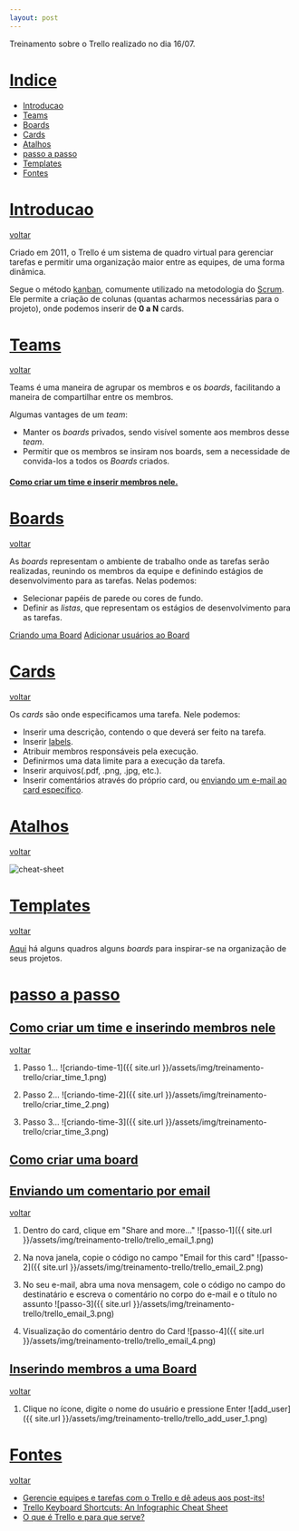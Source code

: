 ```yaml
---
layout: post
---
```

Treinamento sobre o Trello realizado no dia 16/07.

# [Indice][indice]
* [Introducao][Introducao]
* [Teams][Teams]
* [Boards][Boards]
* [Cards][Cards]
* [Atalhos][Atalhos]
* [passo a passo][passo-a-passo]
* [Templates][templates]
* [Fontes][Fontes]


# [Introducao][Introducao]
[voltar][Voltar]

Criado em 2011, o Trello é um sistema de quadro virtual para gerenciar tarefas e permitir uma organização maior entre as equipes, de uma forma dinâmica.

Segue o método [kanban][kanban], comumente utilizado na metodologia do [Scrum][scrum]. Ele permite a criação de colunas (quantas acharmos necessárias para o projeto),
onde podemos inserir de **0 a N** cards.

# [Teams][Teams]
[voltar][Voltar]

Teams é uma maneira de agrupar os membros e os *boards*, facilitando a maneira de compartilhar entre os membros.

Algumas vantages de um *team*:
* Manter os *boards* privados, sendo visível somente aos membros desse *team*.
* Permitir que os membros se insiram nos boards, sem a necessidade de convida-los a todos os *Boards* criados.

#### [Como criar um time e inserir membros nele.][criando-um-time]


# [Boards][Boards]
[voltar][Voltar]

As *boards* representam o ambiente de trabalho onde as tarefas serão realizadas, reunindo os membros da equipe e definindo estágios de desenvolvimento para as tarefas. Nelas podemos:
* Selecionar papéis de parede ou cores de fundo.
* Definir as *listas*, que representam os estágios de desenvolvimento para as tarefas.

[Criando uma Board][criando-uma-board]
[Adicionar usuários ao Board][inserindo-membros-a-uma-board]

# [Cards][Cards]
[voltar][Voltar]

Os *cards* são onde especificamos uma tarefa. Nele podemos:
* Inserir uma descrição, contendo o que deverá ser feito na tarefa.
* Inserir [labels][labels-ref].
* Atribuir membros responsáveis pela execução.
* Definirmos uma data limite para a execução da tarefa.
* Inserir arquivos(.pdf, .png, .jpg, etc.).
* Inserir comentários através do próprio card, ou [enviando um e-mail ao card específico][enviando-um-comentario-por-email].

# [Atalhos][atalhos]
[voltar][Voltar]

![cheat-sheet][cheat-sheet-trello]

# [Templates][templates]
[voltar][Voltar]

[Aqui][trello-boards] há alguns quadros alguns *boards* para inspirar-se na organização de seus projetos.


# [passo a passo][passo-a-passo]


## [Como criar um time e inserindo membros nele][criando-um-time]
[voltar][Teams]

1. Passo 1...
![criando-time-1]({{ site.url }}/assets/img/treinamento-trello/criar_time_1.png)

2. Passo 2...
![criando-time-2]({{ site.url }}/assets/img/treinamento-trello/criar_time_2.png)

3. Passo 3...
![criando-time-3]({{ site.url }}/assets/img/treinamento-trello/criar_time_3.png)


## [Como criar uma board][criando-uma-board]

## [Enviando um comentario por email][enviando-um-comentario-por-email]
[voltar][Cards]

1. Dentro do card, clique em "Share and more..."
![passo-1]({{ site.url }}/assets/img/treinamento-trello/trello_email_1.png)

2. Na nova janela, copie o código no campo "Email for this card"
![passo-2]({{ site.url }}/assets/img/treinamento-trello/trello_email_2.png)

3. No seu e-mail, abra uma nova mensagem, cole o código no campo do destinatário e escreva o comentário no corpo do e-mail e o título no assunto
![passo-3]({{ site.url }}/assets/img/treinamento-trello/trello_email_3.png)

4. Visualização do comentário dentro do Card
![passo-4]({{ site.url }}/assets/img/treinamento-trello/trello_email_4.png)




## [Inserindo membros a uma Board][inserindo-membros-a-uma-board]
[voltar][Boards]

1. Clique no ícone, digite o nome do usuário e pressione Enter
![add_user]({{ site.url }}/assets/img/treinamento-trello/trello_add_user_1.png)

# [Fontes][fontes]
[voltar][Voltar]

* [Gerencie equipes e tarefas com o Trello e dê adeus aos post-its!][canaltech]
* [Trello Keyboard Shortcuts: An Infographic Cheat Sheet][cheat-sheet-ref]
* [O que é Trello e para que serve?][daprafazer-ref]

[Indice]: #indice
[Introducao]: #introducao
[Cards]: #cards
[Voltar]: #indice
[Atalhos]: #atalhos
[Fontes]: #fontes
[Templates]: #templates
[passo-a-passo]: #passo-a-passo
[enviando-um-comentario-por-email]: #enviando-um-comentario-por-email
[inserindo-membros-a-uma-board]: #inserindo-membros-a-uma-board
[criando-um-time]: #criando-um-time
[Boards]: #boards
[Teams]: #teams
[criando-uma-board]: #criando-uma-board 

[kanban]: https://pt.wikipedia.org/wiki/Kanban
[scrum]: http://br.blog.trello.com/scrum-metodologia-agil/
[canaltech]: https://canaltech.com.br/utilitarios/gerencie-equipes-e-tarefas-com-o-trello-e-de-adeus-aos-post-its/
[cheat-sheet-trello]: https://blog.trello.com/hs-fs/hubfs/keyboard-shortcuts-fixedspacing.jpg?t=1531167737235&width=647&name=keyboard-shortcuts-fixedspacing.jpg
[cheat-sheet-ref]: https://blog.trello.com/trello-keyboard-shortcuts-infographic
[daprafazer-ref]: http://www.daparafazer.com.br/trello/
[labels-ref]: https://help.trello.com/article/797-adding-labels-to-cards
[trello-boards]: https://trello.com/inspiration
